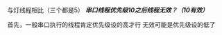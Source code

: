 与灯线程相比（三个都是5）
***************************串口线程优先级10之后线程无效？（10有效）***************************


首先，一般串口执行的线程肯定优先级设的高才行
无效可能是优先级设的低了



